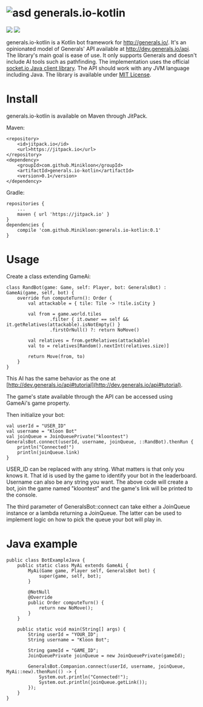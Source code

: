 # ![asd](http://i.imgur.com/7ELyugM.png) generals.io-kotlin
[![](https://jitpack.io/v/Minikloon/generals.io-kotlin.svg)](https://jitpack.io/#Minikloon/generals.io-kotlin)
[![](https://img.shields.io/badge/Kotlin-1.1.0--beta--38-blue.svg)](https://kotlinlang.org/)

generals.io-kotlin is a Kotlin bot framework for http://generals.io/. It's an opinionated model of Generals' API available at http://dev.generals.io/api. The library's main goal is ease of use. It only supports Generals and doesn't include AI tools such as pathfinding. The implementation uses the official [socket.io Java client library](https://github.com/socketio/socket.io-client-java). The API should work with any JVM language including Java. The library is available under [MIT License](https://tldrlegal.com/license/mit-license).

# Install

generals.io-kotlin is available on Maven through JitPack.

Maven:
~~~~
<repository>
    <id>jitpack.io</id>
    <url>https://jitpack.io</url>
</repository>
<dependency>
    <groupId>com.github.Minikloon</groupId>
    <artifactId>generals.io-kotlin</artifactId>
    <version>0.1</version>
</dependency>
~~~~

Gradle:
~~~~
repositories {
    ...
    maven { url 'https://jitpack.io' }
}
dependencies {
    compile 'com.github.Minikloon:generals.io-kotlin:0.1'
}
~~~~

# Usage
Create a class extending GameAi:
~~~~
class RandBot(game: Game, self: Player, bot: GeneralsBot) : GameAi(game, self, bot) {
    override fun computeTurn(): Order {
        val attackable = { tile: Tile -> !tile.isCity }
        
        val from = game.world.tiles
                .filter { it.owner == self && it.getRelatives(attackable).isNotEmpty() }
                .firstOrNull() ?: return NoMove()
        
        val relatives = from.getRelatives(attackable)
        val to = relatives[Random().nextInt(relatives.size)]
        
        return Move(from, to)
    }
}
~~~~
This AI has the same behavior as the one at [http://dev.generals.io/api#tutorial](http://dev.generals.io/api#tutorial).

The game's state available through the API can be accessed using GameAi's game property.

Then initialize your bot:
~~~~
val userId = "USER_ID"
val username = "Kloon Bot"
val joinQueue = JoinQueuePrivate("kloontest")
GeneralsBot.connect(userId, username, joinQueue, ::RandBot).thenRun {
    println("Connected!")
    println(joinQueue.link)
}
~~~~
USER_ID can be replaced with any string. What matters is that only you knows it. That id is used by the game to identify your bot in the leaderboard. Username can also be any string you want. The above code will create a bot, join the game named "kloontest" and the game's link will be printed to the console.

The third parameter of GeneralsBot::connect can take either a JoinQueue instance or a lambda returning a JoinQueue. The latter can be used to implement logic on how to pick the queue your bot will play in.

# Java example
~~~~
public class BotExampleJava {
    public static class MyAi extends GameAi {
        MyAi(Game game, Player self, GeneralsBot bot) {
            super(game, self, bot);
        }

        @NotNull
        @Override
        public Order computeTurn() {
            return new NoMove();
        }
    }
    
    public static void main(String[] args) {
        String userId = "YOUR_ID";
        String username = "Kloon Bot";
        
        String gameId = "GAME_ID";
        JoinQueuePrivate joinQueue = new JoinQueuePrivate(gameId);
        
        GeneralsBot.Companion.connect(userId, username, joinQueue, MyAi::new).thenRun(() -> {
            System.out.println("Connected!");
            System.out.println(joinQueue.getLink());
        });
    }
}

~~~~
